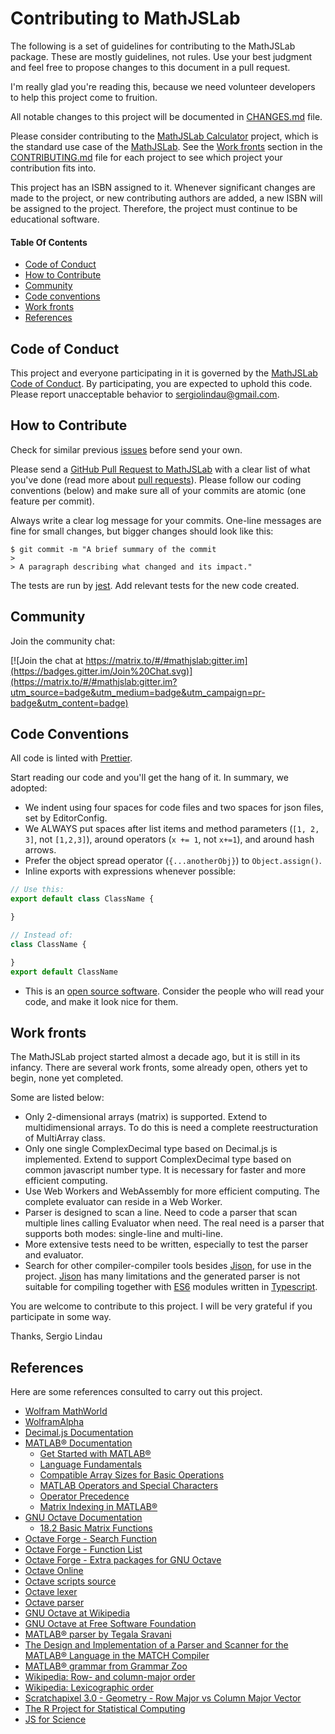# Contributing to MathJSLab

The following is a set of guidelines for contributing to the MathJSLab
package. These are mostly guidelines, not rules. Use your best judgment and
feel free to propose changes to this document in a pull request.

I'm really glad you're reading this, because we need volunteer developers to
help this project come to fruition.

All notable changes to this project will be documented in
[CHANGES.md](https://github.com/sergiolindau/mathjslab/blob/main/CHANGES.md) file.

Please consider contributing to the [MathJSLab Calculator](https://github.com/sergiolindau/mathjslab-calculator)
project, which is the standard use case of the [MathJSLab](https://github.com/sergiolindau/mathjslab).
See the [Work fronts](#work-fronts) section in the [CONTRIBUTING.md](https://github.com/sergiolindau/mathjslab/blob/main/CONTRIBUTING.md)
file for each project to see which project your contribution fits into.

This project has an ISBN assigned to it. Whenever significant changes are made
to the project, or new contributing authors are added, a new ISBN will be
assigned to the project. Therefore, the project must continue to be
educational software.

#### Table Of Contents

* [Code of Conduct](#code-of-conduct)
* [How to Contribute](#how-to-contribute)
* [Community](#community)
* [Code conventions](#code-conventions)
* [Work fronts](#work-fronts)
* [References](#references)

## Code of Conduct

This project and everyone participating in it is governed by the
[MathJSLab Code of Conduct](https://github.com/sergiolindau/mathjslab/blob/main/CODE_OF_CONDUCT.md).
By participating, you are expected to uphold this code. Please report
unacceptable behavior to [sergiolindau@gmail.com](mailto:sergiolindau@gmail.com).

## How to Contribute

Check for similar previous [issues](https://github.com/sergiolindau/mathjslab/issues) before send your own.

Please send a [GitHub Pull Request to MathJSLab](https://github.com/sergiolindau/mathjslab/pull/new/main)
with a clear list of what you've done (read more about
[pull requests](http://help.github.com/pull-requests/)). Please follow our
coding conventions (below) and make sure all of your commits are atomic (one
feature per commit).

Always write a clear log message for your commits. One-line messages are fine
for small changes, but bigger changes should look like this:

    $ git commit -m "A brief summary of the commit
    >
    > A paragraph describing what changed and its impact."

The tests are run by [jest](https://jestjs.io/). Add relevant tests for the new code created.

## Community

Join the community chat:

[![Join the chat at https://matrix.to/#/#mathjslab:gitter.im](https://badges.gitter.im/Join%20Chat.svg)](https://matrix.to/#/#mathjslab:gitter.im?utm_source=badge&utm_medium=badge&utm_campaign=pr-badge&utm_content=badge)

## Code Conventions

All code is linted with [Prettier](https://prettier.io/).

Start reading our code and you'll get the hang of it. In summary, we adopted:

* We indent using four spaces for code files and two spaces for json files, set by EditorConfig.
* We ALWAYS put spaces after list items and method parameters (`[1, 2, 3]`, not `[1,2,3]`), around operators (`x += 1`, not `x+=1`), and around hash arrows.
* Prefer the object spread operator (`{...anotherObj}`) to `Object.assign()`.
* Inline exports with expressions whenever possible:
```typescript
// Use this:
export default class ClassName {

}

// Instead of:
class ClassName {

}
export default ClassName
```
* This is an [open source software](https://en.wikipedia.org/wiki/Open-source_software). Consider the people who will read your code, and make it look nice for them.

## Work fronts

The MathJSLab project started almost a decade ago, but it is still in its infancy. There are several work fronts, some already open, others yet to begin, none yet completed.

Some are listed below:

* Only 2-dimensional arrays (matrix) is supported. Extend to multidimensional
arrays. To do this is need a complete reestructuration of MultiArray class.
* Only one single ComplexDecimal type based on Decimal.js is implemented.
Extend to support ComplexDecimal type based on common javascript number type.
It is necessary for faster and more efficient computing.
* Use Web Workers and WebAssembly for more efficient computing. The complete
evaluator can reside in a Web Worker.
* Parser is designed to scan a line. Need to code a parser that scan multiple
lines calling Evaluator when need.
The real need is a parser that supports both modes: single-line and
multi-line.
* More extensive tests need to be written, especially to test the parser and
evaluator.
* Search for other compiler-compiler tools besides
[Jison](https://gerhobbelt.github.io/jison/), for use in the project.
[Jison](https://gerhobbelt.github.io/jison/) has many limitations and the
generated parser is not suitable for compiling together with
[ES6](https://262.ecma-international.org/6.0/) modules written in
[Typescript](https://www.typescriptlang.org/).

You are welcome to contribute to this project. I will be very grateful if you participate in some way.

Thanks,
Sergio Lindau

## References

Here are some references consulted to carry out this project.

* [Wolfram MathWorld](https://mathworld.wolfram.com/)
* [WolframAlpha](https://www.wolframalpha.com/)
* [Decimal.js Documentation](https://mikemcl.github.io/decimal.js/)
* [MATLAB&reg; Documentation](https://www.mathworks.com/help/matlab/index.html)
    * [Get Started with MATLAB&reg;](https://www.mathworks.com/help/matlab/getting-started-with-matlab.html)
    * [Language Fundamentals](https://www.mathworks.com/help/matlab/language-fundamentals.html)
    * [Compatible Array Sizes for Basic Operations](https://www.mathworks.com/help/matlab/matlab_prog/compatible-array-sizes-for-basic-operations.html)
    * [MATLAB Operators and Special Characters](https://www.mathworks.com/help/matlab/matlab_prog/matlab-operators-and-special-characters.html)
    * [Operator Precedence](https://www.mathworks.com/help/matlab/matlab_prog/operator-precedence.html)
    * [Matrix Indexing in MATLAB&reg;](https://www.mathworks.com/company/newsletters/articles/matrix-indexing-in-matlab.html)
* [GNU Octave Documentation](https://docs.octave.org/latest/)
    * [18.2 Basic Matrix Functions](https://octave.org/doc/latest/Basic-Matrix-Functions.html)
* [Octave Forge - Search Function](https://octave.sourceforge.io/list_functions.php)
* [Octave Forge - Function List](https://octave.sourceforge.io/octave/overview.html)
* [Octave Forge - Extra packages for GNU Octave](https://octave.sourceforge.io/)
* [Octave Online](https://octave-online.net/)
* [Octave scripts source](https://github.com/gnu-octave/octave/tree/default/scripts)
* [Octave lexer](https://github.com/gnu-octave/octave/blob/default/libinterp/parse-tree/lex.ll)
* [Octave parser](https://github.com/gnu-octave/octave/blob/default/libinterp/parse-tree/oct-parse.yy)
* [GNU Octave at Wikipedia](https://en.wikipedia.org/wiki/GNU_Octave)
* [GNU Octave at Free Software Foundation](https://www.gnu.org/software/octave/)
* [MATLAB&reg; parser by Tegala Sravani](https://github.com/TegalaSravani/MATLAB&reg;-PARSER)
* [The Design and Implementation of a Parser and Scanner for the MATLAB&reg; Language in the MATCH Compiler](http://www.ece.northwestern.edu/cpdc/pjoisha/MAGICA/CPDC-TR-9909-017.pdf)
* [MATLAB&reg; grammar from Grammar Zoo](https://slebok.github.io/zoo/markup/scientific/matlab/srour/extracted/index.html)
* [Wikipedia: Row- and column-major order](https://en.wikipedia.org/wiki/Row-_and_column-major_order)
* [Wikipedia: Lexicographic order](https://en.wikipedia.org/wiki/Lexicographic_order)
* [Scratchapixel 3.0 - Geometry - Row Major vs Column Major Vector](https://www.scratchapixel.com/lessons/mathematics-physics-for-computer-graphics/geometry/row-major-vs-column-major-vector.html)
* [The R Project for Statistical Computing](https://www.r-project.org/)
* [JS for Science](https://indico.cern.ch/event/853710/contributions/3708132/attachments/1985053/3307323/Armina_Abramyan_JS_for_Science.pdf)

